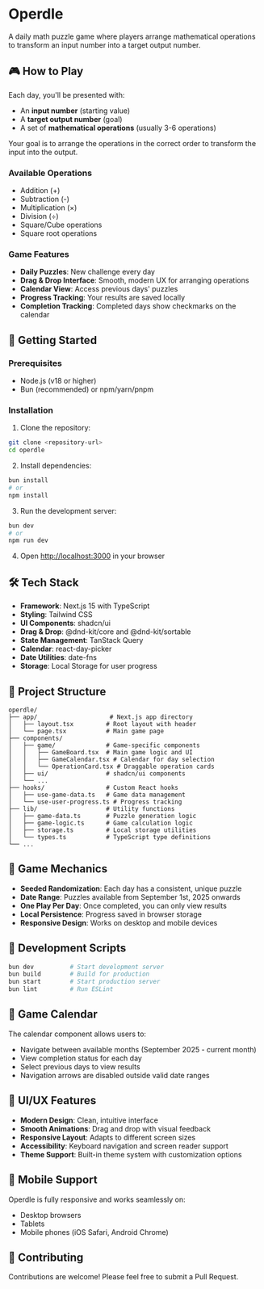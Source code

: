 # Operdle

A daily math puzzle game where players arrange mathematical operations to transform an input number into a target output number.

## 🎮 How to Play

Each day, you'll be presented with:
- An **input number** (starting value)
- A **target output number** (goal)
- A set of **mathematical operations** (usually 3-6 operations)

Your goal is to arrange the operations in the correct order to transform the input into the output.

### Available Operations
- Addition (+)
- Subtraction (-)
- Multiplication (×)
- Division (÷)
- Square/Cube operations
- Square root operations

### Game Features
- **Daily Puzzles**: New challenge every day
- **Drag & Drop Interface**: Smooth, modern UX for arranging operations
- **Calendar View**: Access previous days' puzzles
- **Progress Tracking**: Your results are saved locally
- **Completion Tracking**: Completed days show checkmarks on the calendar

## 🚀 Getting Started

### Prerequisites
- Node.js (v18 or higher)
- Bun (recommended) or npm/yarn/pnpm

### Installation

1. Clone the repository:
```bash
git clone <repository-url>
cd operdle
```

2. Install dependencies:
```bash
bun install
# or
npm install
```

3. Run the development server:
```bash
bun dev
# or
npm run dev
```

4. Open [http://localhost:3000](http://localhost:3000) in your browser

## 🛠️ Tech Stack

- **Framework**: Next.js 15 with TypeScript
- **Styling**: Tailwind CSS
- **UI Components**: shadcn/ui
- **Drag & Drop**: @dnd-kit/core and @dnd-kit/sortable
- **State Management**: TanStack Query
- **Calendar**: react-day-picker
- **Date Utilities**: date-fns
- **Storage**: Local Storage for user progress

## 📁 Project Structure

```
operdle/
├── app/                    # Next.js app directory
│   ├── layout.tsx         # Root layout with header
│   └── page.tsx           # Main game page
├── components/
│   ├── game/              # Game-specific components
│   │   ├── GameBoard.tsx  # Main game logic and UI
│   │   ├── GameCalendar.tsx # Calendar for day selection
│   │   └── OperationCard.tsx # Draggable operation cards
│   ├── ui/                # shadcn/ui components
│   └── ...
├── hooks/                 # Custom React hooks
│   ├── use-game-data.ts   # Game data management
│   └── use-user-progress.ts # Progress tracking
├── lib/                   # Utility functions
│   ├── game-data.ts       # Puzzle generation logic
│   ├── game-logic.ts      # Game calculation logic
│   ├── storage.ts         # Local storage utilities
│   └── types.ts           # TypeScript type definitions
└── ...
```

## 🎯 Game Mechanics

- **Seeded Randomization**: Each day has a consistent, unique puzzle
- **Date Range**: Puzzles available from September 1st, 2025 onwards
- **One Play Per Day**: Once completed, you can only view results
- **Local Persistence**: Progress saved in browser storage
- **Responsive Design**: Works on desktop and mobile devices

## 🔧 Development Scripts

```bash
bun dev          # Start development server
bun build        # Build for production
bun start        # Start production server
bun lint         # Run ESLint
```

## 📅 Game Calendar

The calendar component allows users to:
- Navigate between available months (September 2025 - current month)
- View completion status for each day
- Select previous days to view results
- Navigation arrows are disabled outside valid date ranges

## 🎨 UI/UX Features

- **Modern Design**: Clean, intuitive interface
- **Smooth Animations**: Drag and drop with visual feedback
- **Responsive Layout**: Adapts to different screen sizes
- **Accessibility**: Keyboard navigation and screen reader support
- **Theme Support**: Built-in theme system with customization options

## 📱 Mobile Support

Operdle is fully responsive and works seamlessly on:
- Desktop browsers
- Tablets
- Mobile phones (iOS Safari, Android Chrome)

## 🤝 Contributing

Contributions are welcome! Please feel free to submit a Pull Request.